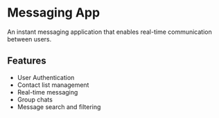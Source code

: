 # Messaging App

An instant messaging application that enables real-time communication between users.

## Features

- User Authentication
- Contact list management
- Real-time messaging
- Group chats
- Message search and filtering
